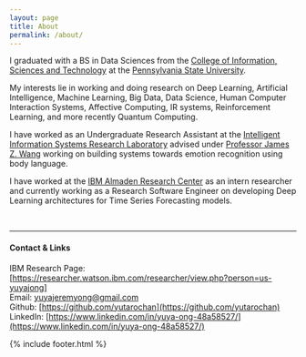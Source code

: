 ```yaml
---
layout: page
title: About
permalink: /about/
---
```

I graduated with a BS in Data Sciences from the [College of Information, Sciences and Technology](https://ist.psu.edu/) at the <a href="http://www.psu.edu/">Pennsylvania State University</a>.

My interests lie in working and doing research on Deep Learning, Artificial Intelligence, Machine Learning, Big Data, Data Science, Human Computer Interaction Systems, Affective Computing, IR systems, Reinforcement Learning, and more recently Quantum Computing.

I have worked as an Undergraduate Research Assistant at the [Intelligent Information Systems Research Laboratory](http://iis.ist.psu.edu/) advised under [Professor James Z. Wang](http://wang.ist.psu.edu/docs/home.shtml) working on building systems towards emotion recognition using body language.

I have worked at the [IBM Almaden Research Center](http://www.research.ibm.com/labs/almaden/index.shtml) as an intern researcher and currently working as a Research Software Engineer on developing Deep Learning architectures for Time Series Forecasting models.

<br />

***

#### Contact & Links
IBM Research Page: [https://researcher.watson.ibm.com/researcher/view.php?person=us-yuyajong]<br />
Email: [yuyajeremyong@gmail.com](mailto:yuyajeremyong@gmail.com)<br />
Github: [https://github.com/yutarochan](https://github.com/yutarochan)<br />
LinkedIn: [https://www.linkedin.com/in/yuya-ong-48a58527/](https://www.linkedin.com/in/yuya-ong-48a58527/)<br />

{% include footer.html %}

